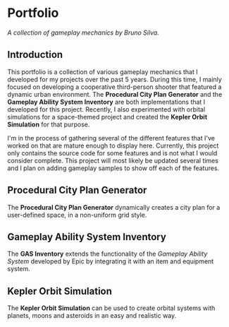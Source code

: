 # Portfolio

*A collection of gameplay mechanics by Bruno Silva.*

## Introduction

This portfolio is a collection of various gameplay mechanics that I developed for my projects over the past 5 years. During this time, I mainly focused on developing a cooperative third-person shooter that featured a dynamic urban environment. The **Procedural City Plan Generator** and the **Gameplay Ability System Inventory** are both implementations that I developed for this project. Recently, I also experimented with orbital simulations for a space-themed project and created the **Kepler Orbit Simulation** for that purpose.

I'm in the process of gathering several of the different features that I've worked on that are mature enough to display here. Currently, this project only contains the source code for some features and is not what I would consider complete. This project will most likely be updated several times and I plan on adding gameplay samples to show off each of the features.

## Procedural City Plan Generator

The **Procedural City Plan Generator** dynamically creates a city plan for a user-defined space, in a non-uniform grid style. 

## Gameplay Ability System Inventory

The **GAS Inventory** extends the functionality of the *Gameplay Ability System* developed by Epic by integrating it with an item and equipment system.

## Kepler Orbit Simulation

The **Kepler Orbit Simulation** can be used to create orbital systems with planets, moons and asteroids in an easy and realistic way.